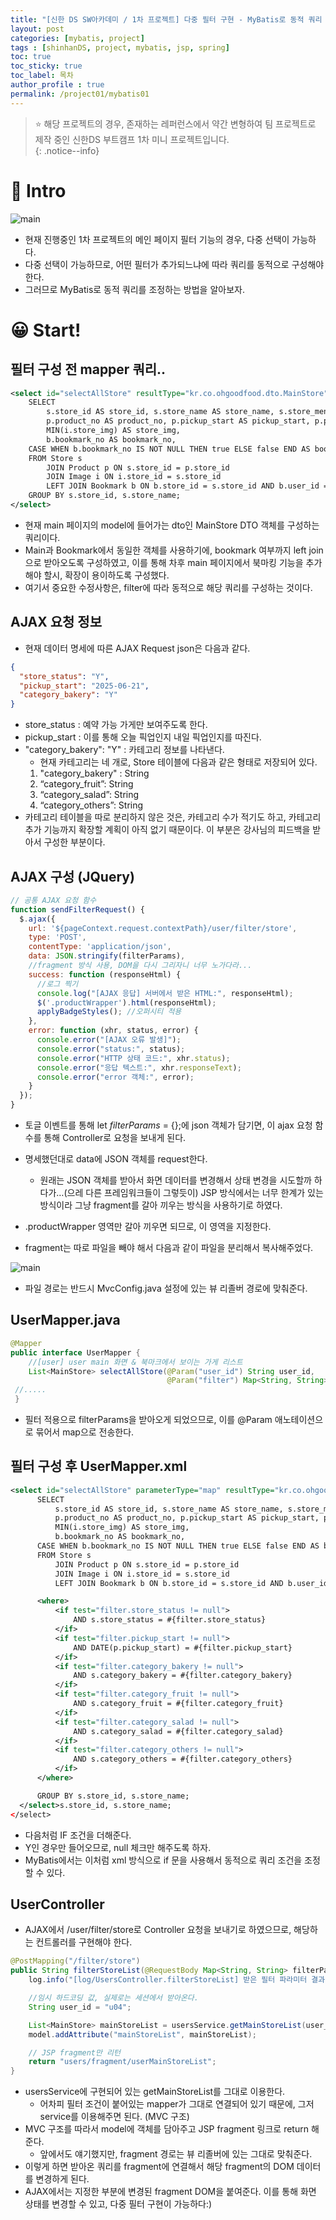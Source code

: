 ```yaml
---
title: "[신한 DS SW아카데미 / 1차 프로젝트] 다중 필터 구현 - MyBatis로 동적 쿼리 구성하기"
layout: post
categories: [mybatis, project]
tags : [shinhanDS, project, mybatis, jsp, spring]
toc: true
toc_sticky: true
toc_label: 목차
author_profile : true
permalink: /project01/mybatis01
---
```


> ⭐ 해당 프로젝트의 경우, 존재하는 레퍼런스에서 약간 변형하여 팀 프로젝트로 제작 중인 신한DS 부트캠프 1차 미니 프로젝트입니다.   
> {: .notice--info}

# 🤔 Intro

![main](/images/2025-06-21-project01-mybatis/2.gif)

- 현재 진행중인 1차 프로젝트의 메인 페이지 필터 기능의 경우, 다중 선택이 가능하다.
- 다중 선택이 가능하므로, 어떤 필터가 추가되느냐에 따라 쿼리를 동적으로 구성해야 한다.
- 그러므로 MyBatis로 동적 쿼리를 조정하는 방법을 알아보자.


# 😀 Start!
## 필터 구성 전 mapper 쿼리..
```xml
<select id="selectAllStore" resultType="kr.co.ohgoodfood.dto.MainStore">
    SELECT
        s.store_id AS store_id, s.store_name AS store_name, s.store_menu AS store_menu, s.store_status AS store_status, s.category_bakery AS category_bakery, s.category_fruit AS category_fruit, s.category_salad AS category_salad, s.category_others AS category_others, s.closed_at AS closed_at,
        p.product_no AS product_no, p.pickup_start AS pickup_start, p.pickup_end AS pickup_end, p.origin_price AS origin_price, p.sale_price AS sale_price, p.reservation_end AS reservation_end, p.amount AS amount,
        MIN(i.store_img) AS store_img,
        b.bookmark_no AS bookmark_no,
    CASE WHEN b.bookmark_no IS NOT NULL THEN true ELSE false END AS bookmark
    FROM Store s
        JOIN Product p ON s.store_id = p.store_id
        JOIN Image i ON i.store_id = s.store_id
        LEFT JOIN Bookmark b ON b.store_id = s.store_id AND b.user_id = #{user_id}
    GROUP BY s.store_id, s.store_name;
</select>
```
- 현재 main 페이지의 model에 들어가는 dto인 MainStore DTO 객체를 구성하는 쿼리이다.
- Main과 Bookmark에서 동일한 객체를 사용하기에, bookmark 여부까지 left join으로 받아오도록 구성하였고, 이를 통해 차후 main 페이지에서 북마킹 기능을 추가해야 할시, 확장이 용이하도록 구성했다.
- 여기서 중요한 수정사항은, filter에 따라 동적으로 해당 쿼리를 구성하는 것이다.

## AJAX 요청 정보
- 현재 데이터 명세에 따른 AJAX Request json은 다음과 같다.
```json
{
  "store_status": "Y",
  "pickup_start": "2025-06-21",
  "category_bakery": "Y"
}
```
- store_status : 예약 가능 가게만 보여주도록 한다.
- pickup_start : 이를 통해 오늘 픽업인지 내일 픽업인지를 따진다.
- "category_bakery": "Y" : 카테고리 정보를 나타낸다.
    - 현재 카테고리는 네 개로, Store 테이블에 다음과 같은 형태로 저장되어 있다.
    1. "category_bakery" : String
    2. “category_fruit”: String
    3. “category_salad”: String
    4. “category_others”: String
- 카테고리 테이블을 따로 분리하지 않은 것은, 카테고리 수가 적기도 하고, 카테고리 추가 기능까지 확장할 계획이 아직 없기 때문이다. 이 부분은 강사님의 피드백을 받아서 구성한 부분이다.

## AJAX 구성 (JQuery)
```javascript
// 공통 AJAX 요청 함수
function sendFilterRequest() {
  $.ajax({
    url: '${pageContext.request.contextPath}/user/filter/store',
    type: 'POST',
    contentType: 'application/json',
    data: JSON.stringify(filterParams),
    //fragment 방식 사용, DOM을 다시 그리자니 너무 노가다라...
    success: function (responseHtml) {
      //로그 찍기
      console.log("[AJAX 응답] 서버에서 받은 HTML:", responseHtml);
      $('.productWrapper').html(responseHtml);
      applyBadgeStyles(); //오퍼시티 적용
    },
    error: function (xhr, status, error) {
      console.error("[AJAX 오류 발생]");
      console.error("status:", status);
      console.error("HTTP 상태 코드:", xhr.status);
      console.error("응답 텍스트:", xhr.responseText);
      console.error("error 객체:", error);
    }
  });
}
```
- 토글 이벤트를 통해 let *filterParams* = {};에 json 객체가 담기면, 이 ajax 요청 함수를 통해 Controller로 요청을 보내게 된다.
- 명세했던대로 data에 JSON 객체를 request한다.
    - 원래는 JSON 객체를 받아서 화면 데이터를 변경해서 상태 변경을 시도할까 하다가…(으레 다른 프레임워크들이 그렇듯이) JSP 방식에서는 너무 한계가 있는 방식이라 그냥 fragment를 갈아 끼우는 방식을 사용하기로 하였다.
- .productWrapper 영역만 갈아 끼우면 되므로, 이 영역을 지정한다.

- fragment는 따로 파일을 빼야 해서 다음과 같이 파일을 분리해서 복사해주었다.

![main](/images/2025-06-21-project01-mybatis/1.png)
- 파일 경로는 반드시 MvcConfig.java 설정에 있는 뷰 리졸버 경로에 맞춰준다.

## UserMapper.java
```java
@Mapper
public interface UserMapper {
    //[user] user main 화면 & 북마크에서 보이는 가게 리스트
    List<MainStore> selectAllStore(@Param("user_id") String user_id,
                                   @Param("filter") Map<String, String> filterParams);
 //.....
 }
```
- 필터 적용으로 filterParams을 받아오게 되었으므로, 이를 @Param 애노테이션으로 묶어서 map으로 전송한다.

## 필터 구성 후 UserMapper.xml
```xml
<select id="selectAllStore" parameterType="map" resultType="kr.co.ohgoodfood.dto.MainStore">
      SELECT
          s.store_id AS store_id, s.store_name AS store_name, s.store_menu AS store_menu, s.store_status AS store_status, s.category_bakery AS category_bakery, s.category_fruit AS category_fruit, s.category_salad AS category_salad, s.category_others AS category_others, s.closed_at AS closed_at,
          p.product_no AS product_no, p.pickup_start AS pickup_start, p.pickup_end AS pickup_end, p.origin_price AS origin_price, p.sale_price AS sale_price, p.reservation_end AS reservation_end, p.amount AS amount,
          MIN(i.store_img) AS store_img,
          b.bookmark_no AS bookmark_no,
      CASE WHEN b.bookmark_no IS NOT NULL THEN true ELSE false END AS bookmark
      FROM Store s
          JOIN Product p ON s.store_id = p.store_id
          JOIN Image i ON i.store_id = s.store_id
          LEFT JOIN Bookmark b ON b.store_id = s.store_id AND b.user_id = #{user_id}

      <where>
          <if test="filter.store_status != null">
              AND s.store_status = #{filter.store_status}
          </if>
          <if test="filter.pickup_start != null">
              AND DATE(p.pickup_start) = #{filter.pickup_start}
          </if>
          <if test="filter.category_bakery != null">
              AND s.category_bakery = #{filter.category_bakery}
          </if>
          <if test="filter.category_fruit != null">
              AND s.category_fruit = #{filter.category_fruit}
          </if>
          <if test="filter.category_salad != null">
              AND s.category_salad = #{filter.category_salad}
          </if>
          <if test="filter.category_others != null">
              AND s.category_others = #{filter.category_others}
          </if>
      </where>

      GROUP BY s.store_id, s.store_name;
  </select>s.store_id, s.store_name;
</select>
```
- 다음처럼 IF 조건을 더해준다.
- Y인 경우만 들어오므로, null 체크만 해주도록 하자.
- MyBatis에서는 이처럼 xml 방식으로 if 문을 사용해서 동적으로 쿼리 조건을 조정할 수 있다.

## UserController
- AJAX에서 /user/filter/store로 Controller 요청을 보내기로 하였으므로, 해당하는 컨트롤러를 구현해야 한다.
```java
@PostMapping("/filter/store")
public String filterStoreList(@RequestBody Map<String, String> filterParams, Model model){
    log.info("[log/UsersController.filterStoreList] 받은 필터 파라미터 결과 log : {}", filterParams);

    //임시 하드코딩 값, 실제로는 세션에서 받아온다.
    String user_id = "u04";

    List<MainStore> mainStoreList = usersService.getMainStoreList(user_id, filterParams);
    model.addAttribute("mainStoreList", mainStoreList);

    // JSP fragment만 리턴
    return "users/fragment/userMainStoreList";
}
```
- usersService에 구현되어 있는 getMainStoreList를 그대로 이용한다.
    - 어차피 필터 조건이 붙어있는 mapper가 그대로 연결되어 있기 때문에, 그저 service를 이용해주면 된다. (MVC 구조)
- MVC 구조를 따라서 model에 객체를 담아주고 JSP fragment 링크로 return 해준다.
    - 앞에서도 얘기했지만, fragment 경로는 뷰 리졸버에 있는 그대로 맞춰준다.
- 이렇게 하면 받아온 쿼리를 fragment에 연결해서 해당 fragment의 DOM 데이터를 변경하게 된다.
- AJAX에서는 지정한 부분에 변경된 fragment DOM을 붙여준다. 이를 통해 화면 상태를 변경할 수 있고, 다중 필터 구현이 가능하다:)
